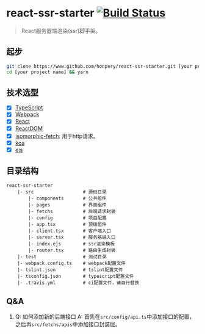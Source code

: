 # react-ssr-starter  [![Build Status](https://travis-ci.org/startlines/react-ssr-starter.svg?branch=master)](https://travis-ci.org/startlines/react-ssr-starter)

> React服务器端渲染(ssr)脚手架。

## 起步
```bash
git clone https://www.github.com/honpery/react-ssr-starter.git [your project name]
cd [your project name] && yarn
```

## 技术选型
- [x] [TypeScript]()
- [x] [Webpack]()
- [x] [React]()
- [x] [ReactDOM]()
- [x] [isomorphic-fetch](): 用于http请求。
- [x] [koa]()
- [x] [ejs]()

## 目录结构
```
react-ssr-starter
    |- src                  # 源码目录
        |- components       # 公共组件
        |- pages            # 界面组件
        |- fetchs           # 后端请求封装
        |- config           # 项目配置
        |- app.tsx          # 顶级组件
        |- client.tsx       # 客户端入口
        |- server.tsx       # 服务器端入口
        |- index.ejs        # ssr渲染模板
        |- router.tsx       # 路由生成封装
    |- test                 # 测试目录
    |- webpack.config.ts    # webpack配置文件
    |- tslint.json          # tslint配置文件
    |- tsconfig.json        # typescript配置文件
    |- .travis.yml          # ci配置文件，请自行替换
```

## Q&A
1. Q: 如何添加新的后端接口
A: 首先在`src/config/api.ts`中添加接口的配置，之后再`src/fetchs/apis`中添加接口封装层。
